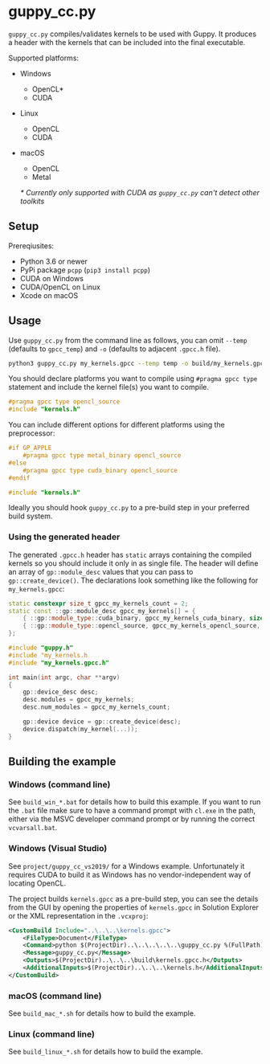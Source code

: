 # guppy_cc.py

`guppy_cc.py` compiles/validates kernels to be used with Guppy. It produces a
header with the kernels that can be included into the final executable.

Supported platforms:

- Windows
  - OpenCL\*
  - CUDA
- Linux
  - OpenCL
  - CUDA
- macOS
  - OpenCL
  - Metal

  *\* Currently only supported with CUDA as `guppy_cc.py` can't detect other toolkits*

## Setup

Prereqiusites:

- Python 3.6 or newer
- PyPi package `pcpp` (`pip3 install pcpp`)
- CUDA on Windows
- CUDA/OpenCL on Linux
- Xcode on macOS

## Usage

Use `guppy_cc.py` from the command line as follows, you can omit `--temp`
(defaults to `gpcc_temp`) and `-o` (defaults to adjacent `.gpcc.h` file).

```bash
python3 guppy_cc.py my_kernels.gpcc --temp temp -o build/my_kernels.gpcc.h
```

You should declare platforms you want to compile using  `#pragma gpcc type`
statement and include the kernel file(s) you want to compile.

```c
#pragma gpcc type opencl_source
#include "kernels.h"
```

You can include different options for different platforms using the preprocessor:

```c
#if GP_APPLE
    #pragma gpcc type metal_binary opencl_source
#else
    #pragma gpcc type cuda_binary opencl_source
#endif

#include "kernels.h"
```

Ideally you should hook `guppy_cc.py` to a pre-build step in your preferred
build system.

### Using the generated header

The generated `.gpcc.h` header has `static` arrays containing the compiled kernels
so you should include it only in as single file. The header will define an array
of `gp::module_desc` values that you can pass to `gp::create_device()`. The
declarations look something like the following for `my_kernels.gpcc`:

```cpp
static constexpr size_t gpcc_my_kernels_count = 2;
static const ::gp::module_desc gpcc_my_kernels[] = {
	{ ::gp::module_type::cuda_binary, gpcc_my_kernels_cuda_binary, sizeof(gpcc_my_kernels_cuda_binary) - 1, "my_kernels.gpcc" },
	{ ::gp::module_type::opencl_source, gpcc_my_kernels_opencl_source, sizeof(gpcc_my_kernels_opencl_source) - 1, "my_kernels.gpcc" },
};
```

```cpp
#include "guppy.h"
#include "my_kernels.h
#include "my_kernels.gpcc.h"

int main(int argc, char **argv)
{
    gp::device_desc desc;
    desc.modules = gpcc_my_kernels;
    desc.num_modules = gpcc_my_kernels_count;

    gp::device device = gp::create_device(desc);
    device.dispatch(my_kernel(...));
}
```

## Building the example

### Windows (command line)

See `build_win_*.bat` for details how to build this example. If you want to run
the `.bat` file make sure to have a command prompt with `cl.exe` in the path,
either via the MSVC developer command prompt or by running the correct `vcvarsall.bat`.

### Windows (Visual Studio)

See `project/guppy_cc_vs2019/` for a Windows example. Unfortunately it requires
CUDA to build it as Windows has no vendor-independent way of locating OpenCL.

The project builds `kernels.gpcc` as a pre-build step, you can see the details
from the GUI by opening the properties of `kernels.gpcc` in Solution Explorer
or the XML representation in the `.vcxproj`:

```xml
<CustomBuild Include="..\..\..\kernels.gpcc">
    <FileType>Document</FileType>
    <Command>python $(ProjectDir)..\..\..\..\..\guppy_cc.py %(FullPath) --temp-dir $(IntermediateOutputPath)\gpcc -o $(ProjectDir)..\..\..\build\kernels.gpcc.h</Command>
    <Message>guppy_cc.py</Message>
    <Outputs>$(ProjectDir)..\..\..\build\kernels.gpcc.h</Outputs>
    <AdditionalInputs>$(ProjectDir)..\..\..\kernels.h</AdditionalInputs>
</CustomBuild>
```

### macOS (command line)

See `build_mac_*.sh` for details how to build the example.

### Linux (command line)

See `build_linux_*.sh` for details how to build the example.

